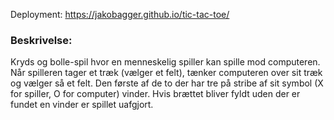 

Deployment: https://jakobagger.github.io/tic-tac-toe/

### Beskrivelse:

Kryds og bolle-spil hvor en menneskelig spiller kan spille mod computeren. Når spilleren tager et træk (vælger et felt), tænker computeren over sit træk og vælger så et felt. Den første af de to der har tre på stribe af sit symbol (X for spiller, O for computer) vinder. Hvis brættet bliver fyldt uden der er fundet en vinder er spillet uafgjort.
